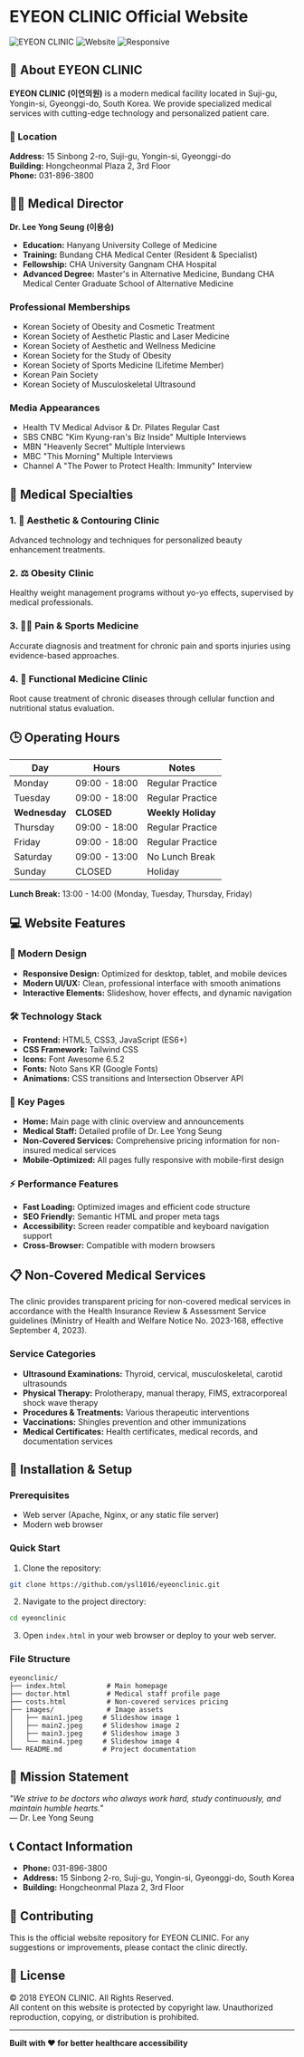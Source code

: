 # EYEON CLINIC Official Website

![EYEON CLINIC](https://img.shields.io/badge/EYEON-CLINIC-blue?style=for-the-badge)
![Website](https://img.shields.io/badge/Status-Live-green?style=for-the-badge)
![Responsive](https://img.shields.io/badge/Design-Responsive-orange?style=for-the-badge)

## 🏥 About EYEON CLINIC

**EYEON CLINIC (이연의원)** is a modern medical facility located in Suji-gu, Yongin-si, Gyeonggi-do, South Korea. We provide specialized medical services with cutting-edge technology and personalized patient care.

### 📍 Location
**Address:** 15 Sinbong 2-ro, Suji-gu, Yongin-si, Gyeonggi-do  
**Building:** Hongcheonmal Plaza 2, 3rd Floor  
**Phone:** 031-896-3800

## 👨‍⚕️ Medical Director

**Dr. Lee Yong Seung (이용승)**
- **Education:** Hanyang University College of Medicine
- **Training:** Bundang CHA Medical Center (Resident & Specialist)
- **Fellowship:** CHA University Gangnam CHA Hospital
- **Advanced Degree:** Master's in Alternative Medicine, Bundang CHA Medical Center Graduate School of Alternative Medicine

### Professional Memberships
- Korean Society of Obesity and Cosmetic Treatment
- Korean Society of Aesthetic Plastic and Laser Medicine  
- Korean Society of Aesthetic and Wellness Medicine
- Korean Society for the Study of Obesity
- Korean Society of Sports Medicine (Lifetime Member)
- Korean Pain Society
- Korean Society of Musculoskeletal Ultrasound

### Media Appearances
- Health TV Medical Advisor & Dr. Pilates Regular Cast
- SBS CNBC "Kim Kyung-ran's Biz Inside" Multiple Interviews
- MBN "Heavenly Secret" Multiple Interviews  
- MBC "This Morning" Multiple Interviews
- Channel A "The Power to Protect Health: Immunity" Interview

## 🏥 Medical Specialties

### 1. 🌟 Aesthetic & Contouring Clinic
Advanced technology and techniques for personalized beauty enhancement treatments.

### 2. ⚖️ Obesity Clinic  
Healthy weight management programs without yo-yo effects, supervised by medical professionals.

### 3. 🏃‍♂️ Pain & Sports Medicine
Accurate diagnosis and treatment for chronic pain and sports injuries using evidence-based approaches.

### 4. 🌱 Functional Medicine Clinic
Root cause treatment of chronic diseases through cellular function and nutritional status evaluation.

## 🕒 Operating Hours

| Day | Hours | Notes |
|-----|-------|-------|
| Monday | 09:00 - 18:00 | Regular Practice |
| Tuesday | 09:00 - 18:00 | Regular Practice |
| **Wednesday** | **CLOSED** | **Weekly Holiday** |
| Thursday | 09:00 - 18:00 | Regular Practice |
| Friday | 09:00 - 18:00 | Regular Practice |
| Saturday | 09:00 - 13:00 | No Lunch Break |
| Sunday | CLOSED | Holiday |

**Lunch Break:** 13:00 - 14:00 (Monday, Tuesday, Thursday, Friday)

## 💻 Website Features

### 🎨 Modern Design
- **Responsive Design:** Optimized for desktop, tablet, and mobile devices
- **Modern UI/UX:** Clean, professional interface with smooth animations
- **Interactive Elements:** Slideshow, hover effects, and dynamic navigation

### 🛠️ Technology Stack
- **Frontend:** HTML5, CSS3, JavaScript (ES6+)
- **CSS Framework:** Tailwind CSS
- **Icons:** Font Awesome 6.5.2
- **Fonts:** Noto Sans KR (Google Fonts)
- **Animations:** CSS transitions and Intersection Observer API

### 📱 Key Pages
- **Home:** Main page with clinic overview and announcements
- **Medical Staff:** Detailed profile of Dr. Lee Yong Seung
- **Non-Covered Services:** Comprehensive pricing information for non-insured medical services
- **Mobile-Optimized:** All pages fully responsive with mobile-first design

### ⚡ Performance Features
- **Fast Loading:** Optimized images and efficient code structure
- **SEO Friendly:** Semantic HTML and proper meta tags
- **Accessibility:** Screen reader compatible and keyboard navigation support
- **Cross-Browser:** Compatible with modern browsers

## 📋 Non-Covered Medical Services

The clinic provides transparent pricing for non-covered medical services in accordance with the Health Insurance Review & Assessment Service guidelines (Ministry of Health and Welfare Notice No. 2023-168, effective September 4, 2023).

### Service Categories
- **Ultrasound Examinations:** Thyroid, cervical, musculoskeletal, carotid ultrasounds
- **Physical Therapy:** Prolotherapy, manual therapy, FIMS, extracorporeal shock wave therapy
- **Procedures & Treatments:** Various therapeutic interventions
- **Vaccinations:** Shingles prevention and other immunizations
- **Medical Certificates:** Health certificates, medical records, and documentation services

## 🚀 Installation & Setup

### Prerequisites
- Web server (Apache, Nginx, or any static file server)
- Modern web browser

### Quick Start
1. Clone the repository:
```bash
git clone https://github.com/ysl1016/eyeonclinic.git
```

2. Navigate to the project directory:
```bash
cd eyeonclinic
```

3. Open `index.html` in your web browser or deploy to your web server.

### File Structure
```
eyeonclinic/
├── index.html          # Main homepage
├── doctor.html         # Medical staff profile page  
├── costs.html          # Non-covered services pricing
├── images/             # Image assets
│   ├── main1.jpeg     # Slideshow image 1
│   ├── main2.jpeg     # Slideshow image 2
│   ├── main3.jpeg     # Slideshow image 3
│   └── main4.jpeg     # Slideshow image 4
└── README.md          # Project documentation
```

## 🎯 Mission Statement

*"We strive to be doctors who always work hard, study continuously, and maintain humble hearts."*  
— Dr. Lee Yong Seung

## 📞 Contact Information

- **Phone:** 031-896-3800
- **Address:** 15 Sinbong 2-ro, Suji-gu, Yongin-si, Gyeonggi-do, South Korea
- **Building:** Hongcheonmal Plaza 2, 3rd Floor

## 🤝 Contributing

This is the official website repository for EYEON CLINIC. For any suggestions or improvements, please contact the clinic directly.

## 📄 License

© 2018 EYEON CLINIC. All Rights Reserved.  
All content on this website is protected by copyright law. Unauthorized reproduction, copying, or distribution is prohibited.

---

**Built with ❤️ for better healthcare accessibility**